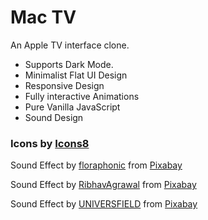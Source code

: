 # Mac TV
 An Apple TV interface clone.
 
<ul>
 <li>Supports Dark Mode.</li>
 <li>Minimalist Flat UI Design</li>
 <li>Responsive Design</li>
 <li>Fully interactive Animations</li>
 <li>Pure Vanilla JavaScript</li>
 <li>Sound Design</li>
</ul>

### Icons by <a target="_blank" href="https://icons8.com">Icons8</a>

Sound Effect by <a href="https://pixabay.com/users/floraphonic-38928062/?utm_source=link-attribution&utm_medium=referral&utm_campaign=music&utm_content=186533">floraphonic</a> from <a href="https://pixabay.com/sound-effects//?utm_source=link-attribution&utm_medium=referral&utm_campaign=music&utm_content=186533">Pixabay</a>

Sound Effect by <a href="https://pixabay.com/users/ribhavagrawal-39286533/?utm_source=link-attribution&utm_medium=referral&utm_campaign=music&utm_content=230554">RibhavAgrawal</a> from <a href="https://pixabay.com/sound-effects//?utm_source=link-attribution&utm_medium=referral&utm_campaign=music&utm_content=230554">Pixabay</a>

Sound Effect by <a href="https://pixabay.com/users/universfield-28281460/?utm_source=link-attribution&utm_medium=referral&utm_campaign=music&utm_content=229154">UNIVERSFIELD</a> from <a href="https://pixabay.com//?utm_source=link-attribution&utm_medium=referral&utm_campaign=music&utm_content=229154">Pixabay</a>
